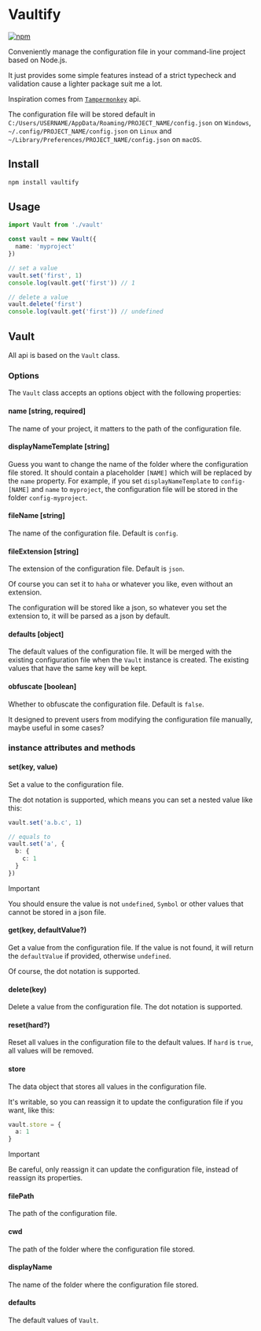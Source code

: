 # Vaultify

[![npm](https://img.shields.io/npm/v/vaultify)](https://www.npmjs.com/package/vaultify)

Conveniently manage the configuration file in your command-line project based on Node.js.

It just provides some simple features instead of a strict typecheck and validation cause a lighter package suit me a lot.

Inspiration comes from [`Tampermonkey`](https://www.tampermonkey.net/) api.

The configuration file will be stored default in `C:/Users/USERNAME/AppData/Roaming/PROJECT_NAME/config.json` on `Windows`, `~/.config/PROJECT_NAME/config.json` on `Linux` and `~/Library/Preferences/PROJECT_NAME/config.json` on `macOS`.

## Install

```bash
npm install vaultify
```

## Usage

```typescript
import Vault from './vault'

const vault = new Vault({
  name: 'myproject'
})

// set a value
vault.set('first', 1)
console.log(vault.get('first')) // 1

// delete a value
vault.delete('first')
console.log(vault.get('first')) // undefined
```

## Vault

All api is based on the `Vault` class.

### Options

The `Vault` class accepts an options object with the following properties:

#### name [string, required]

The name of your project, it matters to the path of the configuration file.

#### displayNameTemplate [string]

Guess you want to change the name of the folder where the configuration file stored. It should contain a placeholder `[NAME]` which will be replaced by the `name` property.
For example, if you set `displayNameTemplate` to `config-[NAME]` and `name` to `myproject`, the configuration file will be stored in the folder `config-myproject`.

#### fileName [string]

The name of the configuration file. Default is `config`.

#### fileExtension [string]

The extension of the configuration file. Default is `json`.

Of course you can set it to `haha` or whatever you like, even without an extension.

The configuration will be stored like a json, so whatever you set the extension to, it will be parsed as a json by default.

#### defaults [object]

The default values of the configuration file. It will be merged with the existing configuration file when the `Vault` instance is created. The existing values that have the same key will be kept.

#### obfuscate [boolean]

Whether to obfuscate the configuration file. Default is `false`.

It designed to prevent users from modifying the configuration file manually, maybe useful in some cases?

### instance attributes and methods

#### set(key, value)

Set a value to the configuration file.

The dot notation is supported, which means you can set a nested value like this:

```typescript
vault.set('a.b.c', 1)

// equals to
vault.set('a', {
  b: {
    c: 1
  }
})
```
> [!IMPORTANT]
> You should ensure the value is not `undefined`, `Symbol` or other values that cannot be stored in a json file.

#### get(key, defaultValue?)

Get a value from the configuration file. If the value is not found, it will return the `defaultValue` if provided, otherwise `undefined`.

Of course, the dot notation is supported.

#### delete(key)

Delete a value from the configuration file. The dot notation is supported.

#### reset(hard?)

Reset all values in the configuration file to the default values. If `hard` is `true`, all values will be removed.

#### store

The data object that stores all values in the configuration file.

It's writable, so you can reassign it to update the configuration file if you want, like this:

```typescript
vault.store = {
  a: 1
}
```
> [!IMPORTANT]
> Be careful, only reassign it can update the configuration file, instead of reassign its properties.

#### filePath

The path of the configuration file.

#### cwd

The path of the folder where the configuration file stored.

#### displayName

The name of the folder where the configuration file stored.

#### defaults

The default values of `Vault`.
